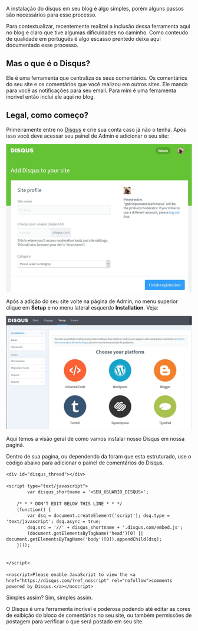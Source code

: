 A instalação do disqus em seu blog é algo simples, porém alguns passos são necessários para esse processo.

Para contextualizar, recentemente realizei a inclusão dessa ferramenta aqui no blog e claro que tive algumas dificuldades no caminho. Como conteudo de qualidade em português é algo escasso prentedo deixa aqui documentado esse processo.

## Mas o que é o Disqus?

Ele é uma ferramenta que centraliza os seus comentários. Os comentários do seu site e os comentários que você realizou em outros sites. Ele manda para você as notificações para seu email. Para mim é uma ferramenta incrivel então inclui ele aqui no blog.


## Legal, como começo?

Primeiramente entre no <a target="_blank" href="https://disqus.com/">Disqus</a> e crie sua conta caso já não o tenha. Após isso você deve acessar seu painel de Admin e adicionar o seu site:

<img src="/assets/disqus/adicionando_site_disqus.jpg"/>

Após a adição do seu site volte na página de Admin, no menu superior clique em <b>Setup</b> e no menu lateral esquerdo <b>Installation</b>. Veja:

<img src="/assets/disqus/painel_instalacao_disqus.jpg"/>

Aqui temos a visão geral de como vamos instalar nosso Disqus em nossa paginá.

Dentro de sua pagina, ou dependendo da foram que esta estruturado, use o código abaixo para adicionar o painel de comentários do Disqus.

```
<div id="disqus_thread"></div>

<script type="text/javascript">
		var disqus_shortname = '<SEU_USUARIO_DISQUS>'; 

    /* * * DON'T EDIT BELOW THIS LINE * * */
    (function() {
        var dsq = document.createElement('script'); dsq.type = 'text/javascript'; dsq.async = true;
        dsq.src = '//' + disqus_shortname + '.disqus.com/embed.js';
        (document.getElementsByTagName('head')[0] || document.getElementsByTagName('body')[0]).appendChild(dsq);
    })();


</script>

<noscript>Please enable JavaScript to view the <a href="https://disqus.com/?ref_noscript" rel="nofollow">comments powered by Disqus.</a></noscript>
```

Simples assim? Sim, simples assim.

O Disqus é uma ferramenta incrível e poderosa podendo até editar as cores de exibição do bloco de comentários no seu site, ou também permissões de postagem para verificar o que será postado em seu site. 